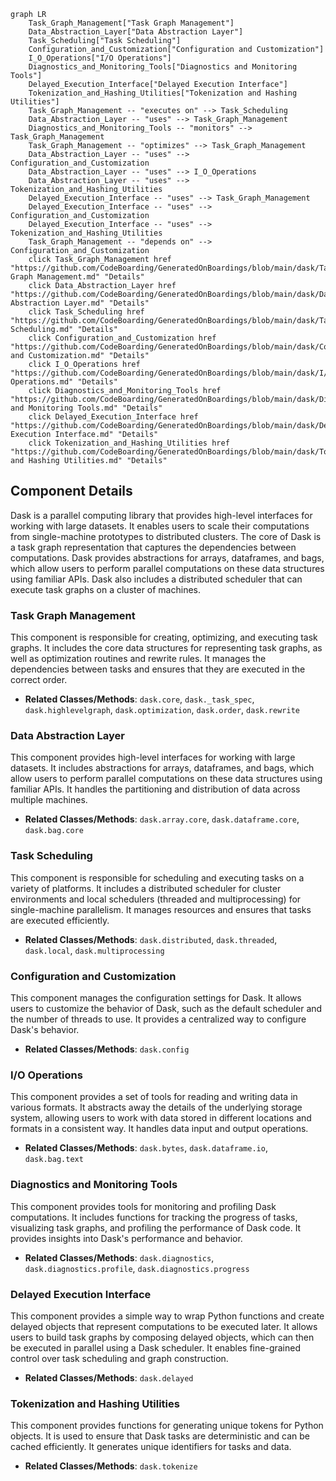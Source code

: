 ```mermaid
graph LR
    Task_Graph_Management["Task Graph Management"]
    Data_Abstraction_Layer["Data Abstraction Layer"]
    Task_Scheduling["Task Scheduling"]
    Configuration_and_Customization["Configuration and Customization"]
    I_O_Operations["I/O Operations"]
    Diagnostics_and_Monitoring_Tools["Diagnostics and Monitoring Tools"]
    Delayed_Execution_Interface["Delayed Execution Interface"]
    Tokenization_and_Hashing_Utilities["Tokenization and Hashing Utilities"]
    Task_Graph_Management -- "executes on" --> Task_Scheduling
    Data_Abstraction_Layer -- "uses" --> Task_Graph_Management
    Diagnostics_and_Monitoring_Tools -- "monitors" --> Task_Graph_Management
    Task_Graph_Management -- "optimizes" --> Task_Graph_Management
    Data_Abstraction_Layer -- "uses" --> Configuration_and_Customization
    Data_Abstraction_Layer -- "uses" --> I_O_Operations
    Data_Abstraction_Layer -- "uses" --> Tokenization_and_Hashing_Utilities
    Delayed_Execution_Interface -- "uses" --> Task_Graph_Management
    Delayed_Execution_Interface -- "uses" --> Configuration_and_Customization
    Delayed_Execution_Interface -- "uses" --> Tokenization_and_Hashing_Utilities
    Task_Graph_Management -- "depends on" --> Configuration_and_Customization
    click Task_Graph_Management href "https://github.com/CodeBoarding/GeneratedOnBoardings/blob/main/dask/Task Graph Management.md" "Details"
    click Data_Abstraction_Layer href "https://github.com/CodeBoarding/GeneratedOnBoardings/blob/main/dask/Data Abstraction Layer.md" "Details"
    click Task_Scheduling href "https://github.com/CodeBoarding/GeneratedOnBoardings/blob/main/dask/Task Scheduling.md" "Details"
    click Configuration_and_Customization href "https://github.com/CodeBoarding/GeneratedOnBoardings/blob/main/dask/Configuration and Customization.md" "Details"
    click I_O_Operations href "https://github.com/CodeBoarding/GeneratedOnBoardings/blob/main/dask/I/O Operations.md" "Details"
    click Diagnostics_and_Monitoring_Tools href "https://github.com/CodeBoarding/GeneratedOnBoardings/blob/main/dask/Diagnostics and Monitoring Tools.md" "Details"
    click Delayed_Execution_Interface href "https://github.com/CodeBoarding/GeneratedOnBoardings/blob/main/dask/Delayed Execution Interface.md" "Details"
    click Tokenization_and_Hashing_Utilities href "https://github.com/CodeBoarding/GeneratedOnBoardings/blob/main/dask/Tokenization and Hashing Utilities.md" "Details"
```

## Component Details

Dask is a parallel computing library that provides high-level interfaces for working with large datasets. It enables users to scale their computations from single-machine prototypes to distributed clusters. The core of Dask is a task graph representation that captures the dependencies between computations. Dask provides abstractions for arrays, dataframes, and bags, which allow users to perform parallel computations on these data structures using familiar APIs. Dask also includes a distributed scheduler that can execute task graphs on a cluster of machines.

### Task Graph Management
This component is responsible for creating, optimizing, and executing task graphs. It includes the core data structures for representing task graphs, as well as optimization routines and rewrite rules. It manages the dependencies between tasks and ensures that they are executed in the correct order.
- **Related Classes/Methods**: `dask.core`, `dask._task_spec`, `dask.highlevelgraph`, `dask.optimization`, `dask.order`, `dask.rewrite`

### Data Abstraction Layer
This component provides high-level interfaces for working with large datasets. It includes abstractions for arrays, dataframes, and bags, which allow users to perform parallel computations on these data structures using familiar APIs. It handles the partitioning and distribution of data across multiple machines.
- **Related Classes/Methods**: `dask.array.core`, `dask.dataframe.core`, `dask.bag.core`

### Task Scheduling
This component is responsible for scheduling and executing tasks on a variety of platforms. It includes a distributed scheduler for cluster environments and local schedulers (threaded and multiprocessing) for single-machine parallelism. It manages resources and ensures that tasks are executed efficiently.
- **Related Classes/Methods**: `dask.distributed`, `dask.threaded`, `dask.local`, `dask.multiprocessing`

### Configuration and Customization
This component manages the configuration settings for Dask. It allows users to customize the behavior of Dask, such as the default scheduler and the number of threads to use. It provides a centralized way to configure Dask's behavior.
- **Related Classes/Methods**: `dask.config`

### I/O Operations
This component provides a set of tools for reading and writing data in various formats. It abstracts away the details of the underlying storage system, allowing users to work with data stored in different locations and formats in a consistent way. It handles data input and output operations.
- **Related Classes/Methods**: `dask.bytes`, `dask.dataframe.io`, `dask.bag.text`

### Diagnostics and Monitoring Tools
This component provides tools for monitoring and profiling Dask computations. It includes functions for tracking the progress of tasks, visualizing task graphs, and profiling the performance of Dask code. It provides insights into Dask's performance and behavior.
- **Related Classes/Methods**: `dask.diagnostics`, `dask.diagnostics.profile`, `dask.diagnostics.progress`

### Delayed Execution Interface
This component provides a simple way to wrap Python functions and create delayed objects that represent computations to be executed later. It allows users to build task graphs by composing delayed objects, which can then be executed in parallel using a Dask scheduler. It enables fine-grained control over task scheduling and graph construction.
- **Related Classes/Methods**: `dask.delayed`

### Tokenization and Hashing Utilities
This component provides functions for generating unique tokens for Python objects. It is used to ensure that Dask tasks are deterministic and can be cached efficiently. It generates unique identifiers for tasks and data.
- **Related Classes/Methods**: `dask.tokenize`